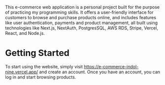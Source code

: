 This e-commerce web application is a personal project built for the purpose of practicing my programming skills. It offers a user-friendly interface for customers to browse and purchase products online, and includes features like user authentication, payments and product management, all built using technologies like Next.js, NextAuth, PostgresSQL, AWS RDS, Stripe, Vercel, React, and Node.js.

# Getting Started

To start using the website, simply visit https://e-commerce-indol-nine.vercel.app/ and create an account. Once you have an account, you can log in and start browsing products.

